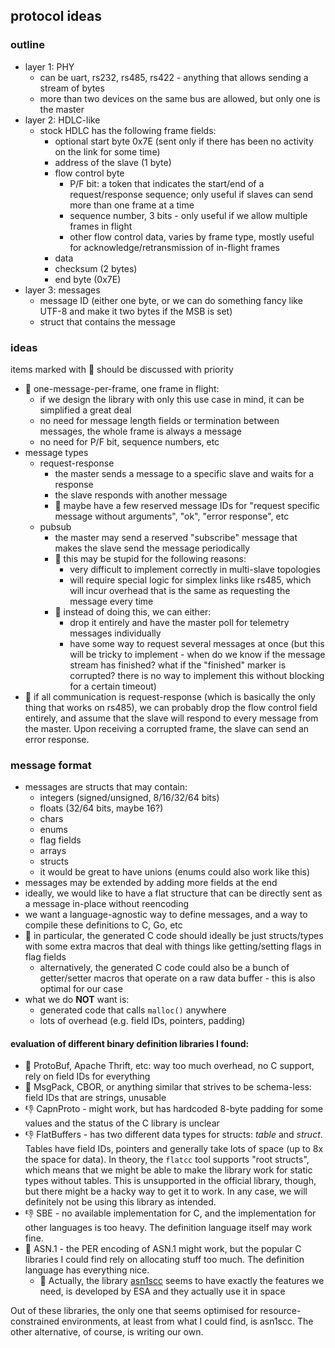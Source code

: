 ## protocol ideas

### outline

- layer 1: PHY
    - can be uart, rs232, rs485, rs422 - anything that allows sending a stream of bytes
    - more than two devices on the same bus are allowed, but only one is the master
- layer 2: HDLC-like
    - stock HDLC has the following frame fields:
        - optional start byte 0x7E (sent only if there has been no activity on the link for some time)
        - address of the slave (1 byte)
        - flow control byte
            - P/F bit: a token that indicates the start/end of a request/response sequence; only useful if slaves can send more than one frame at a time
            - sequence number, 3 bits - only useful if we allow multiple frames in flight
            - other flow control data, varies by frame type, mostly useful for acknowledge/retransmission of in-flight frames
        - data
        - checksum (2 bytes)
        - end byte (0x7E)
- layer 3: messages
    - message ID (either one byte, or we can do something fancy like UTF-8 and make it two bytes if the MSB is set)
    - struct that contains the message

### ideas
items marked with 🤔 should be discussed with priority

- 🤔 one-message-per-frame, one frame in flight:
    - if we design the library with only this use case in mind, it can be simplified a great deal
    - no need for message length fields or termination between messages, the whole frame is always a message
    - no need for P/F bit, sequence numbers, etc
- message types
    - request-response
        - the master sends a message to a specific slave and waits for a response
        - the slave responds with another message
        - 🤔 maybe have a few reserved message IDs for "request specific message without arguments", "ok", "error response", etc
    - pubsub
        - the master may send a reserved "subscribe" message that makes the slave send the message periodically
        - 🤔 this may be stupid for the following reasons:
            - very difficult to implement correctly in multi-slave topologies
            - will require special logic for simplex links like rs485, which will incur overhead that is the same as requesting the message every time
        - 🤔 instead of doing this, we can either:
            - drop it entirely and have the master poll for telemetry messages individually
            - have some way to request several messages at once (but this will be tricky to implement - when do we know if the message stream has finished? what if the "finished" marker is corrupted? there is no way to implement this without blocking for a certain timeout)
- 🤔 if all communication is request-response (which is basically the only thing that works on rs485), we can probably drop the flow control field entirely, and assume that the slave will respond to every message from the master. Upon receiving a corrupted frame, the slave can send an error response.

### message format

- messages are structs that may contain:
    - integers (signed/unsigned, 8/16/32/64 bits)
    - floats (32/64 bits, maybe 16?)
    - chars
    - enums
    - flag fields
    - arrays
    - structs
    - it would be great to have unions (enums could also work like this)
- messages may be extended by adding more fields at the end
- ideally, we would like to have a flat structure that can be directly sent as a message in-place without reencoding
- we want a language-agnostic way to define messages, and a way to compile these definitions to C, Go, etc
- 🤔 in particular, the generated C code should ideally be just structs/types with some extra macros that deal with things like getting/setting flags in flag fields
    - alternatively, the generated C code could also be a bunch of getter/setter macros that operate on a raw data buffer - this is also optimal for our case
- what we do **NOT** want is:
    - generated code that calls `malloc()` anywhere
    - lots of overhead (e.g. field IDs, pointers, padding)

#### evaluation of different binary definition libraries I found:
- 🤮 ProtoBuf, Apache Thrift, etc: way too much overhead, no C support, rely on field IDs for everything
- 🤮 MsgPack, CBOR, or anything similar that strives to be schema-less: field IDs that are strings, unusable
- 👎 CapnProto - might work, but has hardcoded 8-byte padding for some values and the status of the C library is unclear
- 👎 FlatBuffers - has two different data types for structs: *table* and *struct*. Tables have field IDs, pointers and generally take lots of space (up to 8x the space for data). In theory, the `flatcc` tool supports "root structs", which means that we might be able to make the library work for static types without tables. This is unsupported in the official library, though, but there might be a hacky way to get it to work. In any case, we will definitely not be using this library as intended.
- 👎 SBE - no available implementation for C, and the implementation for other languages is too heavy. The definition language itself may work fine.
- 🤔 ASN.1 - the PER encoding of ASN.1 might work, but the popular C libraries I could find rely on allocating stuff too much. The definition language has everything nice.
    - 🤔 Actually, the library [asn1scc](https://github.com/maxime-esa/asn1scc) seems to have exactly the features we need, is developed by ESA and they actually use it in space

Out of these libraries, the only one that seems optimised for resource-constrained environments, at least from what I could find, is asn1scc.
The other alternative, of course, is writing our own.
